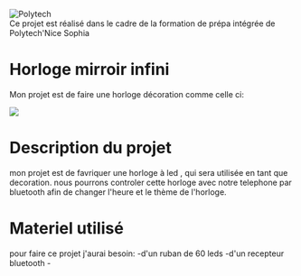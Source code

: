 ![Polytech](http://www.polytechnice.fr/jahia/jsp/jahia/templates/inc/img/polytech_nice-sophia.png)<br>
Ce projet est réalisé dans le cadre de la formation de prépa intégrée de Polytech'Nice Sophia
<h1>Horloge mirroir infini</h1>
<p>Mon projet est de faire une horloge décoration comme celle ci: </p>

![](https://i.ytimg.com/vi/1SQDDCy3p5I/hqdefault.jpg)

<h1>Description du projet</h1>
<p>mon projet est de favriquer une horloge à led , qui sera utilisée en tant que decoration. nous pourrons controler cette horloge avec notre telephone par bluetooth afin de changer l'heure et le thème de l'horloge.</p>

<h1>Materiel utilisé</h1>
<p>pour faire ce projet j'aurai besoin:
-d'un ruban de 60 leds
-d'un recepteur bluetooth
-
